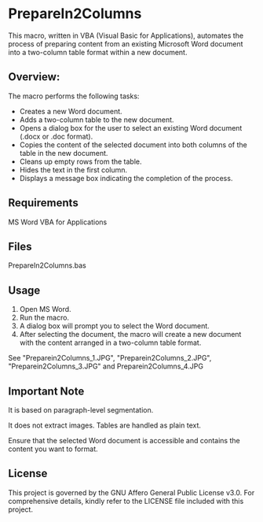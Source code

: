 # PrepareIn2Columns
This macro, written in VBA (Visual Basic for Applications), automates the process of preparing content from an existing Microsoft Word document into a two-column table format within a new document.

## Overview:
The macro performs the following tasks:

* Creates a new Word document.
* Adds a two-column table to the new document.
* Opens a dialog box for the user to select an existing Word document (.docx or .doc format).
* Copies the content of the selected document into both columns of the table in the new document.
* Cleans up empty rows from the table.
* Hides the text in the first column.
* Displays a message box indicating the completion of the process.

## Requirements
MS Word VBA for Applications

## Files
PrepareIn2Columns.bas

## Usage
1. Open MS Word.
2. Run the macro.
3. A dialog box will prompt you to select the Word document.
4. After selecting the document, the macro will create a new document with the content arranged in a two-column table format.

See "Preparein2Columns_1.JPG", "Preparein2Columns_2.JPG", "Preparein2Columns_3.JPG" and Preparein2Columns_4.JPG

## Important Note
It is based on paragraph-level segmentation.

It does not extract images. Tables are handled as plain text.

Ensure that the selected Word document is accessible and contains the content you want to format.

## License
This project is governed by the GNU Affero General Public License v3.0. For comprehensive details, kindly refer to the LICENSE file included with this project.
